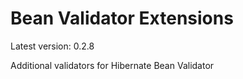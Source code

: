 # Bean Validator Extensions

Latest version: 0.2.8

Additional validators for Hibernate Bean Validator
